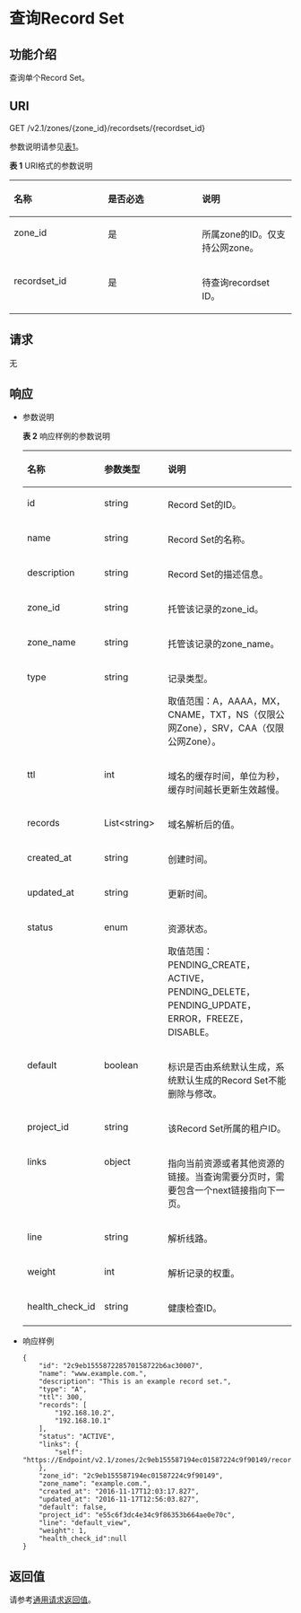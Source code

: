 # 查询Record Set<a name="ZH-CN_TOPIC_0082840628"></a>

## 功能介绍<a name="section18389930"></a>

查询单个Record Set。

## URI<a name="section31291646"></a>

GET /v2.1/zones/\{zone\_id\}/recordsets/\{recordset\_id\}

参数说明请参见[表1](#table21421675)。

**表 1**  URI格式的参数说明

<a name="table21421675"></a>
<table><thead align="left"><tr id="row9119245"><th class="cellrowborder" valign="top" width="33.33333333333333%" id="mcps1.2.4.1.1"><p id="p461342"><a name="p461342"></a><a name="p461342"></a>名称</p>
</th>
<th class="cellrowborder" valign="top" width="33.33333333333333%" id="mcps1.2.4.1.2"><p id="p37368736"><a name="p37368736"></a><a name="p37368736"></a>是否必选</p>
</th>
<th class="cellrowborder" valign="top" width="33.33333333333333%" id="mcps1.2.4.1.3"><p id="p6968762"><a name="p6968762"></a><a name="p6968762"></a>说明</p>
</th>
</tr>
</thead>
<tbody><tr id="row27598869"><td class="cellrowborder" valign="top" width="33.33333333333333%" headers="mcps1.2.4.1.1 "><p id="p20915929"><a name="p20915929"></a><a name="p20915929"></a>zone_id</p>
</td>
<td class="cellrowborder" valign="top" width="33.33333333333333%" headers="mcps1.2.4.1.2 "><p id="p16468652"><a name="p16468652"></a><a name="p16468652"></a>是</p>
</td>
<td class="cellrowborder" valign="top" width="33.33333333333333%" headers="mcps1.2.4.1.3 "><p id="p58892473"><a name="p58892473"></a><a name="p58892473"></a>所属zone的ID。仅支持公网zone。</p>
</td>
</tr>
<tr id="row60270212"><td class="cellrowborder" valign="top" width="33.33333333333333%" headers="mcps1.2.4.1.1 "><p id="p50048984"><a name="p50048984"></a><a name="p50048984"></a>recordset_id</p>
</td>
<td class="cellrowborder" valign="top" width="33.33333333333333%" headers="mcps1.2.4.1.2 "><p id="p27435897"><a name="p27435897"></a><a name="p27435897"></a>是</p>
</td>
<td class="cellrowborder" valign="top" width="33.33333333333333%" headers="mcps1.2.4.1.3 "><p id="p7715150"><a name="p7715150"></a><a name="p7715150"></a>待查询recordset ID。</p>
</td>
</tr>
</tbody>
</table>

## 请求<a name="section13189358"></a>

无

## 响应<a name="section51595365"></a>

-   参数说明

    **表 2**  响应样例的参数说明

    <a name="table28278595"></a>
    <table><thead align="left"><tr id="zh-cn_topic_0082840627_row52466955175323"><th class="cellrowborder" valign="top" width="27.889999999999997%" id="mcps1.2.4.1.1"><p id="zh-cn_topic_0082840627_p2769858175323"><a name="zh-cn_topic_0082840627_p2769858175323"></a><a name="zh-cn_topic_0082840627_p2769858175323"></a>名称</p>
    </th>
    <th class="cellrowborder" valign="top" width="23.810000000000002%" id="mcps1.2.4.1.2"><p id="zh-cn_topic_0082840627_p46296309175323"><a name="zh-cn_topic_0082840627_p46296309175323"></a><a name="zh-cn_topic_0082840627_p46296309175323"></a>参数类型</p>
    </th>
    <th class="cellrowborder" valign="top" width="48.3%" id="mcps1.2.4.1.3"><p id="zh-cn_topic_0082840627_p62697904175323"><a name="zh-cn_topic_0082840627_p62697904175323"></a><a name="zh-cn_topic_0082840627_p62697904175323"></a>说明</p>
    </th>
    </tr>
    </thead>
    <tbody><tr id="zh-cn_topic_0082840627_row47909891175323"><td class="cellrowborder" valign="top" width="27.889999999999997%" headers="mcps1.2.4.1.1 "><p id="zh-cn_topic_0082840627_p64112397175323"><a name="zh-cn_topic_0082840627_p64112397175323"></a><a name="zh-cn_topic_0082840627_p64112397175323"></a>id</p>
    </td>
    <td class="cellrowborder" valign="top" width="23.810000000000002%" headers="mcps1.2.4.1.2 "><p id="zh-cn_topic_0082840627_p1660870175323"><a name="zh-cn_topic_0082840627_p1660870175323"></a><a name="zh-cn_topic_0082840627_p1660870175323"></a>string</p>
    </td>
    <td class="cellrowborder" valign="top" width="48.3%" headers="mcps1.2.4.1.3 "><p id="zh-cn_topic_0082840627_p1249204175323"><a name="zh-cn_topic_0082840627_p1249204175323"></a><a name="zh-cn_topic_0082840627_p1249204175323"></a>Record Set的ID。</p>
    </td>
    </tr>
    <tr id="zh-cn_topic_0082840627_row6942422175323"><td class="cellrowborder" valign="top" width="27.889999999999997%" headers="mcps1.2.4.1.1 "><p id="zh-cn_topic_0082840627_p64097412175323"><a name="zh-cn_topic_0082840627_p64097412175323"></a><a name="zh-cn_topic_0082840627_p64097412175323"></a>name</p>
    </td>
    <td class="cellrowborder" valign="top" width="23.810000000000002%" headers="mcps1.2.4.1.2 "><p id="zh-cn_topic_0082840627_p44990515175323"><a name="zh-cn_topic_0082840627_p44990515175323"></a><a name="zh-cn_topic_0082840627_p44990515175323"></a>string</p>
    </td>
    <td class="cellrowborder" valign="top" width="48.3%" headers="mcps1.2.4.1.3 "><p id="zh-cn_topic_0082840627_p32019574175323"><a name="zh-cn_topic_0082840627_p32019574175323"></a><a name="zh-cn_topic_0082840627_p32019574175323"></a>Record Set的名称。</p>
    </td>
    </tr>
    <tr id="zh-cn_topic_0082840627_row61442071175323"><td class="cellrowborder" valign="top" width="27.889999999999997%" headers="mcps1.2.4.1.1 "><p id="zh-cn_topic_0082840627_p51194416175323"><a name="zh-cn_topic_0082840627_p51194416175323"></a><a name="zh-cn_topic_0082840627_p51194416175323"></a>description</p>
    </td>
    <td class="cellrowborder" valign="top" width="23.810000000000002%" headers="mcps1.2.4.1.2 "><p id="zh-cn_topic_0082840627_p63301991175323"><a name="zh-cn_topic_0082840627_p63301991175323"></a><a name="zh-cn_topic_0082840627_p63301991175323"></a>string</p>
    </td>
    <td class="cellrowborder" valign="top" width="48.3%" headers="mcps1.2.4.1.3 "><p id="zh-cn_topic_0082840627_p43966660175323"><a name="zh-cn_topic_0082840627_p43966660175323"></a><a name="zh-cn_topic_0082840627_p43966660175323"></a>Record Set的描述信息。</p>
    </td>
    </tr>
    <tr id="zh-cn_topic_0082840627_row2176746175323"><td class="cellrowborder" valign="top" width="27.889999999999997%" headers="mcps1.2.4.1.1 "><p id="zh-cn_topic_0082840627_p11805366175323"><a name="zh-cn_topic_0082840627_p11805366175323"></a><a name="zh-cn_topic_0082840627_p11805366175323"></a>zone_id</p>
    </td>
    <td class="cellrowborder" valign="top" width="23.810000000000002%" headers="mcps1.2.4.1.2 "><p id="zh-cn_topic_0082840627_p1051908175323"><a name="zh-cn_topic_0082840627_p1051908175323"></a><a name="zh-cn_topic_0082840627_p1051908175323"></a>string</p>
    </td>
    <td class="cellrowborder" valign="top" width="48.3%" headers="mcps1.2.4.1.3 "><p id="zh-cn_topic_0082840627_p10043845175323"><a name="zh-cn_topic_0082840627_p10043845175323"></a><a name="zh-cn_topic_0082840627_p10043845175323"></a>托管该记录的zone_id。</p>
    </td>
    </tr>
    <tr id="zh-cn_topic_0082840627_row61212722175323"><td class="cellrowborder" valign="top" width="27.889999999999997%" headers="mcps1.2.4.1.1 "><p id="zh-cn_topic_0082840627_p8318586175323"><a name="zh-cn_topic_0082840627_p8318586175323"></a><a name="zh-cn_topic_0082840627_p8318586175323"></a>zone_name</p>
    </td>
    <td class="cellrowborder" valign="top" width="23.810000000000002%" headers="mcps1.2.4.1.2 "><p id="zh-cn_topic_0082840627_p31287919175323"><a name="zh-cn_topic_0082840627_p31287919175323"></a><a name="zh-cn_topic_0082840627_p31287919175323"></a>string</p>
    </td>
    <td class="cellrowborder" valign="top" width="48.3%" headers="mcps1.2.4.1.3 "><p id="zh-cn_topic_0082840627_p16372315175323"><a name="zh-cn_topic_0082840627_p16372315175323"></a><a name="zh-cn_topic_0082840627_p16372315175323"></a>托管该记录的zone_name。</p>
    </td>
    </tr>
    <tr id="zh-cn_topic_0082840627_row38132372175323"><td class="cellrowborder" valign="top" width="27.889999999999997%" headers="mcps1.2.4.1.1 "><p id="zh-cn_topic_0082840627_p37461920175323"><a name="zh-cn_topic_0082840627_p37461920175323"></a><a name="zh-cn_topic_0082840627_p37461920175323"></a>type</p>
    </td>
    <td class="cellrowborder" valign="top" width="23.810000000000002%" headers="mcps1.2.4.1.2 "><p id="zh-cn_topic_0082840627_p27536075175323"><a name="zh-cn_topic_0082840627_p27536075175323"></a><a name="zh-cn_topic_0082840627_p27536075175323"></a>string</p>
    </td>
    <td class="cellrowborder" valign="top" width="48.3%" headers="mcps1.2.4.1.3 "><p id="zh-cn_topic_0082840627_p24813356175323"><a name="zh-cn_topic_0082840627_p24813356175323"></a><a name="zh-cn_topic_0082840627_p24813356175323"></a>记录类型。</p>
    <p id="zh-cn_topic_0082840627_p52445812175323"><a name="zh-cn_topic_0082840627_p52445812175323"></a><a name="zh-cn_topic_0082840627_p52445812175323"></a>取值范围：A，AAAA，MX，CNAME，TXT，NS（仅限公网Zone），SRV，CAA（仅限公网Zone）。</p>
    </td>
    </tr>
    <tr id="zh-cn_topic_0082840627_row20796819175323"><td class="cellrowborder" valign="top" width="27.889999999999997%" headers="mcps1.2.4.1.1 "><p id="zh-cn_topic_0082840627_p4811553175323"><a name="zh-cn_topic_0082840627_p4811553175323"></a><a name="zh-cn_topic_0082840627_p4811553175323"></a>ttl</p>
    </td>
    <td class="cellrowborder" valign="top" width="23.810000000000002%" headers="mcps1.2.4.1.2 "><p id="zh-cn_topic_0082840627_p47559731175323"><a name="zh-cn_topic_0082840627_p47559731175323"></a><a name="zh-cn_topic_0082840627_p47559731175323"></a>int</p>
    </td>
    <td class="cellrowborder" valign="top" width="48.3%" headers="mcps1.2.4.1.3 "><p id="zh-cn_topic_0082840627_p22097398175323"><a name="zh-cn_topic_0082840627_p22097398175323"></a><a name="zh-cn_topic_0082840627_p22097398175323"></a>域名的缓存时间，单位为秒，缓存时间越长更新生效越慢。</p>
    </td>
    </tr>
    <tr id="zh-cn_topic_0082840627_row13978060175323"><td class="cellrowborder" valign="top" width="27.889999999999997%" headers="mcps1.2.4.1.1 "><p id="zh-cn_topic_0082840627_p43388342175323"><a name="zh-cn_topic_0082840627_p43388342175323"></a><a name="zh-cn_topic_0082840627_p43388342175323"></a>records</p>
    </td>
    <td class="cellrowborder" valign="top" width="23.810000000000002%" headers="mcps1.2.4.1.2 "><p id="zh-cn_topic_0082840627_p29596719175323"><a name="zh-cn_topic_0082840627_p29596719175323"></a><a name="zh-cn_topic_0082840627_p29596719175323"></a>List&lt;string&gt;</p>
    </td>
    <td class="cellrowborder" valign="top" width="48.3%" headers="mcps1.2.4.1.3 "><p id="zh-cn_topic_0082840627_p30492925175323"><a name="zh-cn_topic_0082840627_p30492925175323"></a><a name="zh-cn_topic_0082840627_p30492925175323"></a>域名解析后的值。</p>
    </td>
    </tr>
    <tr id="zh-cn_topic_0082840627_row23148559175323"><td class="cellrowborder" valign="top" width="27.889999999999997%" headers="mcps1.2.4.1.1 "><p id="zh-cn_topic_0082840627_p36524189175323"><a name="zh-cn_topic_0082840627_p36524189175323"></a><a name="zh-cn_topic_0082840627_p36524189175323"></a>created_at</p>
    </td>
    <td class="cellrowborder" valign="top" width="23.810000000000002%" headers="mcps1.2.4.1.2 "><p id="zh-cn_topic_0082840627_p47080972175323"><a name="zh-cn_topic_0082840627_p47080972175323"></a><a name="zh-cn_topic_0082840627_p47080972175323"></a>string</p>
    </td>
    <td class="cellrowborder" valign="top" width="48.3%" headers="mcps1.2.4.1.3 "><p id="zh-cn_topic_0082840627_p15737135175323"><a name="zh-cn_topic_0082840627_p15737135175323"></a><a name="zh-cn_topic_0082840627_p15737135175323"></a>创建时间。</p>
    </td>
    </tr>
    <tr id="zh-cn_topic_0082840627_row33465792175323"><td class="cellrowborder" valign="top" width="27.889999999999997%" headers="mcps1.2.4.1.1 "><p id="zh-cn_topic_0082840627_p42570937175323"><a name="zh-cn_topic_0082840627_p42570937175323"></a><a name="zh-cn_topic_0082840627_p42570937175323"></a>updated_at</p>
    </td>
    <td class="cellrowborder" valign="top" width="23.810000000000002%" headers="mcps1.2.4.1.2 "><p id="zh-cn_topic_0082840627_p27449776175323"><a name="zh-cn_topic_0082840627_p27449776175323"></a><a name="zh-cn_topic_0082840627_p27449776175323"></a>string</p>
    </td>
    <td class="cellrowborder" valign="top" width="48.3%" headers="mcps1.2.4.1.3 "><p id="zh-cn_topic_0082840627_p63703533175323"><a name="zh-cn_topic_0082840627_p63703533175323"></a><a name="zh-cn_topic_0082840627_p63703533175323"></a>更新时间。</p>
    </td>
    </tr>
    <tr id="zh-cn_topic_0082840627_row17850883175323"><td class="cellrowborder" valign="top" width="27.889999999999997%" headers="mcps1.2.4.1.1 "><p id="zh-cn_topic_0082840627_p36228271175323"><a name="zh-cn_topic_0082840627_p36228271175323"></a><a name="zh-cn_topic_0082840627_p36228271175323"></a>status</p>
    </td>
    <td class="cellrowborder" valign="top" width="23.810000000000002%" headers="mcps1.2.4.1.2 "><p id="zh-cn_topic_0082840627_p6480061175323"><a name="zh-cn_topic_0082840627_p6480061175323"></a><a name="zh-cn_topic_0082840627_p6480061175323"></a>enum</p>
    </td>
    <td class="cellrowborder" valign="top" width="48.3%" headers="mcps1.2.4.1.3 "><p id="zh-cn_topic_0082840627_p65781854175323"><a name="zh-cn_topic_0082840627_p65781854175323"></a><a name="zh-cn_topic_0082840627_p65781854175323"></a>资源状态。</p>
    <p id="zh-cn_topic_0082840627_p51374523175323"><a name="zh-cn_topic_0082840627_p51374523175323"></a><a name="zh-cn_topic_0082840627_p51374523175323"></a>取值范围：PENDING_CREATE，ACTIVE，PENDING_DELETE，PENDING_UPDATE，ERROR，FREEZE，DISABLE。</p>
    </td>
    </tr>
    <tr id="zh-cn_topic_0082840627_row61184424175323"><td class="cellrowborder" valign="top" width="27.889999999999997%" headers="mcps1.2.4.1.1 "><p id="zh-cn_topic_0082840627_p49633411175323"><a name="zh-cn_topic_0082840627_p49633411175323"></a><a name="zh-cn_topic_0082840627_p49633411175323"></a>default</p>
    </td>
    <td class="cellrowborder" valign="top" width="23.810000000000002%" headers="mcps1.2.4.1.2 "><p id="zh-cn_topic_0082840627_p56048766175323"><a name="zh-cn_topic_0082840627_p56048766175323"></a><a name="zh-cn_topic_0082840627_p56048766175323"></a>boolean</p>
    </td>
    <td class="cellrowborder" valign="top" width="48.3%" headers="mcps1.2.4.1.3 "><p id="zh-cn_topic_0082840627_p37768157175323"><a name="zh-cn_topic_0082840627_p37768157175323"></a><a name="zh-cn_topic_0082840627_p37768157175323"></a>标识是否由系统默认生成，系统默认生成的Record Set不能删除与修改。</p>
    </td>
    </tr>
    <tr id="zh-cn_topic_0082840627_row15199048201026"><td class="cellrowborder" valign="top" width="27.889999999999997%" headers="mcps1.2.4.1.1 "><p id="zh-cn_topic_0082840627_p23163408201026"><a name="zh-cn_topic_0082840627_p23163408201026"></a><a name="zh-cn_topic_0082840627_p23163408201026"></a>project_id</p>
    </td>
    <td class="cellrowborder" valign="top" width="23.810000000000002%" headers="mcps1.2.4.1.2 "><p id="zh-cn_topic_0082840627_p40653752201026"><a name="zh-cn_topic_0082840627_p40653752201026"></a><a name="zh-cn_topic_0082840627_p40653752201026"></a>string</p>
    </td>
    <td class="cellrowborder" valign="top" width="48.3%" headers="mcps1.2.4.1.3 "><p id="zh-cn_topic_0082840627_p4619625201026"><a name="zh-cn_topic_0082840627_p4619625201026"></a><a name="zh-cn_topic_0082840627_p4619625201026"></a>该Record Set所属的租户ID。</p>
    </td>
    </tr>
    <tr id="zh-cn_topic_0082840627_row3965248419366"><td class="cellrowborder" valign="top" width="27.889999999999997%" headers="mcps1.2.4.1.1 "><p id="zh-cn_topic_0082840627_p2132803819366"><a name="zh-cn_topic_0082840627_p2132803819366"></a><a name="zh-cn_topic_0082840627_p2132803819366"></a>links</p>
    </td>
    <td class="cellrowborder" valign="top" width="23.810000000000002%" headers="mcps1.2.4.1.2 "><p id="zh-cn_topic_0082840627_p1127763319366"><a name="zh-cn_topic_0082840627_p1127763319366"></a><a name="zh-cn_topic_0082840627_p1127763319366"></a>object</p>
    </td>
    <td class="cellrowborder" valign="top" width="48.3%" headers="mcps1.2.4.1.3 "><p id="zh-cn_topic_0082840627_p4107308719366"><a name="zh-cn_topic_0082840627_p4107308719366"></a><a name="zh-cn_topic_0082840627_p4107308719366"></a>指向当前资源或者其他资源的链接。当查询需要分页时，需要包含一个next链接指向下一页。</p>
    </td>
    </tr>
    <tr id="zh-cn_topic_0082840627_row15869402143342"><td class="cellrowborder" valign="top" width="27.889999999999997%" headers="mcps1.2.4.1.1 "><p id="zh-cn_topic_0082840627_p13813035143342"><a name="zh-cn_topic_0082840627_p13813035143342"></a><a name="zh-cn_topic_0082840627_p13813035143342"></a>line</p>
    </td>
    <td class="cellrowborder" valign="top" width="23.810000000000002%" headers="mcps1.2.4.1.2 "><p id="zh-cn_topic_0082840627_p45114021143342"><a name="zh-cn_topic_0082840627_p45114021143342"></a><a name="zh-cn_topic_0082840627_p45114021143342"></a>string</p>
    </td>
    <td class="cellrowborder" valign="top" width="48.3%" headers="mcps1.2.4.1.3 "><p id="zh-cn_topic_0082840627_p30357067143342"><a name="zh-cn_topic_0082840627_p30357067143342"></a><a name="zh-cn_topic_0082840627_p30357067143342"></a>解析线路。</p>
    </td>
    </tr>
    <tr id="zh-cn_topic_0082840627_row5250267143345"><td class="cellrowborder" valign="top" width="27.889999999999997%" headers="mcps1.2.4.1.1 "><p id="zh-cn_topic_0082840627_p46748947143345"><a name="zh-cn_topic_0082840627_p46748947143345"></a><a name="zh-cn_topic_0082840627_p46748947143345"></a>weight</p>
    </td>
    <td class="cellrowborder" valign="top" width="23.810000000000002%" headers="mcps1.2.4.1.2 "><p id="zh-cn_topic_0082840627_p28568349143345"><a name="zh-cn_topic_0082840627_p28568349143345"></a><a name="zh-cn_topic_0082840627_p28568349143345"></a>int</p>
    </td>
    <td class="cellrowborder" valign="top" width="48.3%" headers="mcps1.2.4.1.3 "><p id="zh-cn_topic_0082840627_p32334952143345"><a name="zh-cn_topic_0082840627_p32334952143345"></a><a name="zh-cn_topic_0082840627_p32334952143345"></a>解析记录的权重。</p>
    </td>
    </tr>
    <tr id="zh-cn_topic_0082840627_row2642850715221"><td class="cellrowborder" valign="top" width="27.889999999999997%" headers="mcps1.2.4.1.1 "><p id="zh-cn_topic_0082840627_p6033434615221"><a name="zh-cn_topic_0082840627_p6033434615221"></a><a name="zh-cn_topic_0082840627_p6033434615221"></a>health_check_id</p>
    </td>
    <td class="cellrowborder" valign="top" width="23.810000000000002%" headers="mcps1.2.4.1.2 "><p id="zh-cn_topic_0082840627_p5524385315221"><a name="zh-cn_topic_0082840627_p5524385315221"></a><a name="zh-cn_topic_0082840627_p5524385315221"></a>string</p>
    </td>
    <td class="cellrowborder" valign="top" width="48.3%" headers="mcps1.2.4.1.3 "><p id="zh-cn_topic_0082840627_p4556711715221"><a name="zh-cn_topic_0082840627_p4556711715221"></a><a name="zh-cn_topic_0082840627_p4556711715221"></a>健康检查ID。</p>
    </td>
    </tr>
    </tbody>
    </table>


-   响应样例

    ```
    {
        "id": "2c9eb155587228570158722b6ac30007",
        "name": "www.example.com.",
        "description": "This is an example record set.",
        "type": "A",
        "ttl": 300,
        "records": [
            "192.168.10.2",
            "192.168.10.1"
        ],
        "status": "ACTIVE",
        "links": {
            "self": "https://Endpoint/v2.1/zones/2c9eb155587194ec01587224c9f90149/recordsets/2c9eb155587228570158722b6ac30007"
        },
        "zone_id": "2c9eb155587194ec01587224c9f90149",
        "zone_name": "example.com.",
        "created_at": "2016-11-17T12:03:17.827",
        "updated_at": "2016-11-17T12:56:03.827",
        "default": false,
        "project_id": "e55c6f3dc4e34c9f86353b664ae0e70c",
        "line": "default_view",
        "weight": 1,
        "health_check_id":null
    }
    
    ```


## 返回值<a name="section61705107"></a>

请参考[通用请求返回值](通用请求返回值.md)。

